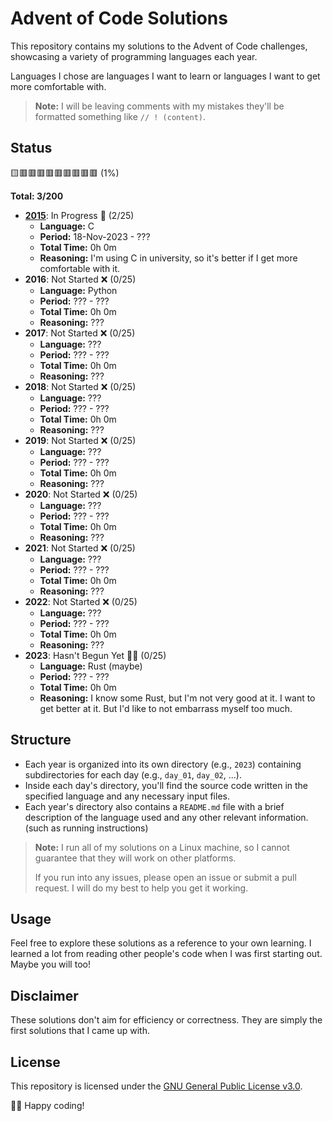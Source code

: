 # Advent of Code Solutions

This repository contains my solutions to the Advent of Code challenges,
showcasing a variety of programming languages each year.

Languages I chose are languages I want to learn or languages I want to get more
comfortable with.

> **Note:** I will be leaving comments with my mistakes they'll be formatted something like `// ! (content)`.

## Status
🟨🟥🟥🟥🟥🟥🟥🟥🟥🟥 (1%)

**Total: 3/200**

- **[2015](2015/README.md)**: In Progress 🚧 (2/25)
    - **Language:** C
    - **Period:** 18-Nov-2023 - ???
    - **Total Time:** 0h 0m
    - **Reasoning:** I'm using C in university, so it's better if I get more comfortable with it.
- **2016**: Not Started ❌ (0/25)
    - **Language:** Python
    - **Period:** ??? - ???
    - **Total Time:** 0h 0m
    - **Reasoning:** ???
- **2017**: Not Started ❌ (0/25)
    - **Language:** ???
    - **Period:** ??? - ???
    - **Total Time:** 0h 0m
    - **Reasoning:** ???
- **2018**: Not Started ❌ (0/25)
    - **Language:** ???
    - **Period:** ??? - ???
    - **Total Time:** 0h 0m
    - **Reasoning:** ???
- **2019**: Not Started ❌ (0/25)
    - **Language:** ???
    - **Period:** ??? - ???
    - **Total Time:** 0h 0m
    - **Reasoning:** ???
- **2020**: Not Started ❌ (0/25)
    - **Language:** ???
    - **Period:** ??? - ???
    - **Total Time:** 0h 0m
    - **Reasoning:** ???
- **2021**: Not Started ❌ (0/25)
    - **Language:** ???
    - **Period:** ??? - ???
    - **Total Time:** 0h 0m
    - **Reasoning:** ???
- **2022**: Not Started ❌ (0/25)
    - **Language:** ???
    - **Period:** ??? - ???
    - **Total Time:** 0h 0m
    - **Reasoning:** ???
- **2023**: Hasn't Begun Yet 🤷‍♂️ (0/25)
    - **Language:** Rust (maybe)
    - **Period:** ??? - ???
    - **Total Time:** 0h 0m
    - **Reasoning:** I know some Rust, but I'm not very good at it. I want to get better at it. But I'd like to not embarrass myself too much.

## Structure

- Each year is organized into its own directory (e.g., `2023`) containing
  subdirectories for each day (e.g., `day_01`, `day_02`, ...).
- Inside each day's directory, you'll find the source code written in the
  specified language and any necessary input files.
- Each year's directory also contains a `README.md` file with a brief
  description of the language used and any other relevant information. 
  (such as running instructions)

> **Note:** I run all of my solutions on a Linux machine, so I cannot guarantee
> that they will work on other platforms. 
> 
> If you run into any issues, please open an issue or submit a pull request. 
> I will do my best to help you get it working.

## Usage

Feel free to explore these solutions as a reference to your own learning. 
I learned a lot from reading other people's code when I was first starting out.
Maybe you will too!

## Disclaimer

These solutions don't aim for efficiency or correctness. They are simply the
first solutions that I came up with.

## License
This repository is licensed under the [GNU General Public License v3.0](LICENSE).

🎄🌟 Happy coding!
